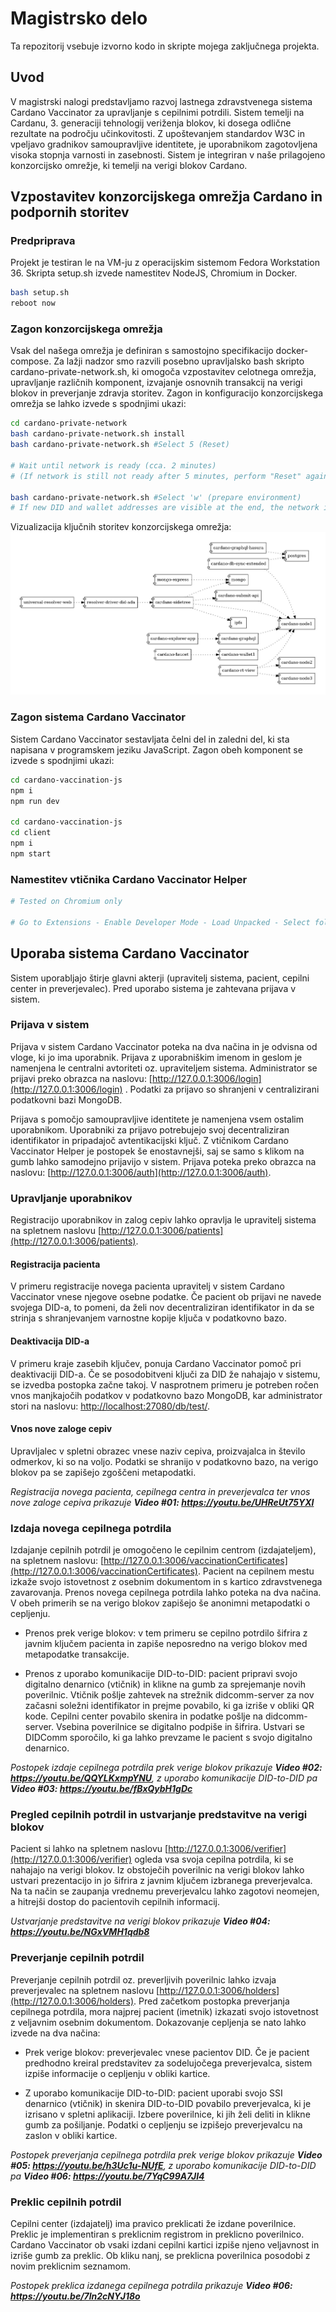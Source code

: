 # Magistrsko delo
Ta repozitorij vsebuje izvorno kodo in skripte mojega zaključnega projekta.

## Uvod
V magistrski nalogi predstavljamo razvoj lastnega zdravstvenega sistema Cardano Vaccinator za upravljanje s cepilnimi potrdili. Sistem temelji na Cardanu, 3. generaciji tehnologij veriženja blokov, ki dosega odlične rezultate na področju učinkovitosti. Z upoštevanjem standardov W3C in vpeljavo gradnikov samoupravljive identitete, je uporabnikom zagotovljena visoka stopnja varnosti in zasebnosti. Sistem je integriran v naše prilagojeno konzorcijsko omrežje, ki temelji na verigi blokov Cardano. 

## Vzpostavitev konzorcijskega omrežja Cardano in podpornih storitev
### Predpriprava
Projekt je testiran le na VM-ju z operacijskim sistemom Fedora Workstation 36. Skripta setup.sh izvede namestitev NodeJS, Chromium in Docker.
```bash
bash setup.sh
reboot now
```

### Zagon konzorcijskega omrežja
Vsak del našega omrežja je definiran s samostojno specifikacijo docker-compose. Za lažji nadzor smo razvili posebno upravljalsko bash skripto cardano-private-network.sh, ki omogoča vzpostavitev celotnega omrežja, upravljanje različnih komponent, izvajanje osnovnih transakcij na verigi blokov in preverjanje zdravja storitev. Zagon in konfiguracijo konzorcijskega omrežja se lahko izvede s spodnjimi ukazi:
```bash
cd cardano-private-network
bash cardano-private-network.sh install
bash cardano-private-network.sh #Select 5 (Reset)

# Wait until network is ready (cca. 2 minutes)
# (If network is still not ready after 5 minutes, perform "Reset" again...)

bash cardano-private-network.sh #Select 'w' (prepare environment)
# If new DID and wallet addresses are visible at the end, the network is successfully prepared.
```

Vizualizacija ključnih storitev konzorcijskega omrežja:
![Alt text](/screenshots/layout.jpg?raw=true "Vizualizacija - docker-compose-viz")

### Zagon sistema Cardano Vaccinator
Sistem Cardano Vaccinator sestavljata čelni del in zaledni del, ki sta napisana v programskem jeziku JavaScript. Zagon obeh komponent se izvede s spodnjimi ukazi:
```bash
cd cardano-vaccination-js
npm i
npm run dev

cd cardano-vaccination-js
cd client
npm i
npm start
```

### Namestitev vtičnika Cardano Vaccinator Helper
```bash
# Tested on Chromium only

# Go to Extensions - Enable Developer Mode - Load Unpacked - Select folder cardano-vaccinator-extension
```

## Uporaba sistema Cardano Vaccinator
Sistem uporabljajo štirje glavni akterji (upravitelj sistema, pacient, cepilni center in preverjevalec). Pred uporabo sistema je zahtevana prijava v sistem.

### Prijava v sistem
Prijava v sistem Cardano Vaccinator poteka na dva načina in je odvisna od vloge, ki jo ima uporabnik.
Prijava z uporabniškim imenom in geslom je namenjena le centralni avtoriteti oz. upraviteljem sistema. Administrator se prijavi preko obrazca na naslovu: [http://127.0.0.1:3006/login](http://127.0.0.1:3006/login) . Podatki za prijavo so shranjeni v centralizirani podatkovni bazi MongoDB.

Prijava s pomočjo samoupravljive identitete je namenjena vsem ostalim uporabnikom. Uporabniki za prijavo potrebujejo svoj decentraliziran identifikator in pripadajoč avtentikacijski ključ. Z vtičnikom Cardano Vaccinator Helper je postopek še enostavnejši, saj se samo s klikom na gumb lahko samodejno prijavijo v sistem. Prijava poteka preko obrazca na naslovu: [http://127.0.0.1:3006/auth](http://127.0.0.1:3006/auth).

### Upravljanje uporabnikov
Registracijo uporabnikov in zalog cepiv lahko opravlja le upravitelj sistema na spletnem naslovu [http://127.0.0.1:3006/patients](http://127.0.0.1:3006/patients). 
#### Registracija pacienta
V primeru registracije novega pacienta upravitelj v sistem Cardano Vaccinator vnese njegove osebne podatke. Če pacient ob prijavi ne navede svojega DID-a, to pomeni, da želi nov decentraliziran identifikator in da se strinja s shranjevanjem varnostne kopije ključa v podatkovno bazo.

#### Deaktivacija DID-a
V primeru kraje zasebih ključev, ponuja Cardano Vaccinator pomoč pri deaktivaciji DID-a. Če se posodobitveni ključi za DID že nahajajo v sistemu, se izvedba postopka začne takoj. V nasprotnem primeru je potreben ročen vnos manjkajočih podatkov v podatkovno bazo MongoDB, kar administrator stori na naslovu: [http://localhost:27080/db/test/](http://localhost:27080/db/test/). 

#### Vnos nove zaloge cepiv
Upravljalec v spletni obrazec vnese naziv cepiva, proizvajalca in število odmerkov, ki so na voljo. Podatki se shranijo v podatkovno bazo, na verigo blokov pa se zapišejo zgoščeni metapodatki.

<i>Registracija novega pacienta, cepilnega centra in preverjevalca ter vnos nove zaloge cepiva prikazuje <b>Video #01: https://youtu.be/UHReUt75YXI</b></i>

### Izdaja novega cepilnega potrdila
Izdajanje cepilnih potrdil je omogočeno le cepilnim centrom (izdajateljem), na spletnem naslovu: [http://127.0.0.1:3006/vaccinationCertificates](http://127.0.0.1:3006/vaccinationCertificates). Pacient na cepilnem mestu izkaže svojo istovetnost z osebnim dokumentom in s kartico zdravstvenega zavarovanja. Prenos novega cepilnega potrdila lahko poteka na dva načina. V obeh primerih se na verigo blokov zapišejo še anonimni metapodatki o cepljenju.

- Prenos prek verige blokov: v tem primeru se cepilno potrdilo šifrira z javnim ključem pacienta in zapiše neposredno na verigo blokov med metapodatke transakcije.

- Prenos z uporabo komunikacije DID-to-DID: pacient pripravi svojo digitalno denarnico (vtičnik) in klikne na gumb za sprejemanje novih poverilnic. Vtičnik pošlje zahtevek na strežnik didcomm-server za nov začasni soležni identifikator in prejme povabilo, ki ga izriše v obliki QR kode. Cepilni center povabilo skenira in podatke pošlje na didcomm-server. Vsebina poverilnice se digitalno podpiše in šifrira. Ustvari se DIDComm sporočilo, ki ga lahko prevzame le pacient s svojo digitalno denarnico.

<i>Postopek izdaje cepilnega potrdila prek verige blokov prikazuje <b>Video #02: https://youtu.be/QQYLKxmpYNU</b>, z uporabo komunikacije DID-to-DID pa <b>Video #03: https://youtu.be/fBxQybH1gDc</b></i>

### Pregled cepilnih potrdil in ustvarjanje predstavitve na verigi blokov
Pacient si lahko na spletnem naslovu [http://127.0.0.1:3006/verifier](http://127.0.0.1:3006/verifier) ogleda vsa svoja cepilna potrdila, ki se nahajajo na verigi blokov. Iz obstoječih poverilnic na verigi blokov lahko ustvari prezentacijo in jo šifrira z javnim ključem izbranega preverjevalca. Na ta način se zaupanja vrednemu preverjevalcu lahko zagotovi neomejen, a hitrejši dostop do pacientovih cepilnih informacij. 

<i>Ustvarjanje predstavitve na verigi blokov prikazuje <b>Video #04: https://youtu.be/NGxVMH1qdb8</b></i>

### Preverjanje cepilnih potrdil
Preverjanje cepilnih potrdil oz. preverljivih poverilnic lahko izvaja preverjevalec na spletnem naslovu [http://127.0.0.1:3006/holders](http://127.0.0.1:3006/holders). Pred začetkom postopka preverjanja cepilnega potrdila, mora najprej pacient (imetnik) izkazati svojo istovetnost z veljavnim osebnim dokumentom. Dokazovanje cepljenja se nato lahko izvede na dva načina:

- Prek verige blokov: preverjevalec vnese pacientov DID. Če je pacient predhodno kreiral predstavitev za sodelujočega preverjevalca, sistem izpiše informacije o cepljenju v obliki kartice.

- Z uporabo komunikacije DID-to-DID: pacient uporabi svojo SSI denarnico (vtičnik) in skenira DID-to-DID povabilo preverjevalca, ki je izrisano v spletni aplikaciji. Izbere poverilnice, ki jih želi deliti in klikne gumb za pošiljanje. Podatki o cepljenju se izpišejo preverjevalcu na zaslon v obliki kartice.

<i>Postopek preverjanja cepilnega potrdila prek verige blokov prikazuje <b>Video #05: https://youtu.be/h3Uc1u-NUfE</b>, z uporabo komunikacije DID-to-DID pa <b>Video #06: https://youtu.be/7YqC99A7JI4</b></i>

### Preklic cepilnih potrdil
Cepilni center (izdajatelj) ima pravico preklicati že izdane poverilnice. Preklic je implementiran s preklicnim registrom in preklicno poverilnico. Cardano Vaccinator ob vsaki izdani cepilni kartici izpiše njeno veljavnost in izriše gumb za preklic. Ob kliku nanj, se preklicna poverilnica posodobi z novim preklicnim seznamom.

<i>Postopek preklica izdanega cepilnega potrdila prikazuje <b>Video #06: https://youtu.be/7ln2cNYJ18o</b></i>

